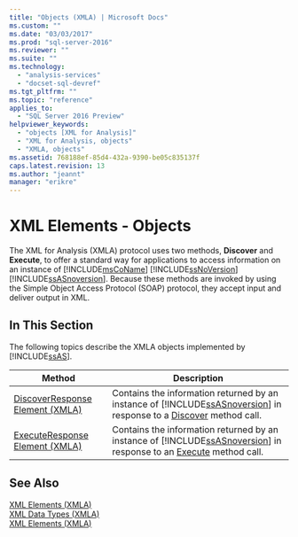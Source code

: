 ```yaml
---
title: "Objects (XMLA) | Microsoft Docs"
ms.custom: ""
ms.date: "03/03/2017"
ms.prod: "sql-server-2016"
ms.reviewer: ""
ms.suite: ""
ms.technology: 
  - "analysis-services"
  - "docset-sql-devref"
ms.tgt_pltfrm: ""
ms.topic: "reference"
applies_to: 
  - "SQL Server 2016 Preview"
helpviewer_keywords: 
  - "objects [XML for Analysis]"
  - "XML for Analysis, objects"
  - "XMLA, objects"
ms.assetid: 768188ef-85d4-432a-9390-be05c835137f
caps.latest.revision: 13
ms.author: "jeannt"
manager: "erikre"
---
```

# XML Elements - Objects
  The XML for Analysis (XMLA) protocol uses two methods, **Discover** and **Execute**, to offer a standard way for applications to access information on an instance of [!INCLUDE[msCoName](../../advanced-analytics/r-services/tutorials/includes/msconame-md.md)] [!INCLUDE[ssNoVersion](../../advanced-analytics/r-services/includes/ssnoversion-md.md)] [!INCLUDE[ssASnoversion](../../analysis-services/includes/ssasnoversion-md.md)]. Because these methods are invoked by using the Simple Object Access Protocol (SOAP) protocol, they accept input and deliver output in XML.  
  
## In This Section  
 The following topics describe the XMLA objects implemented by [!INCLUDE[ssAS](../../analysis-services/multidimensional-models/includes/ssas-md.md)].  
  
|Method|Description|  
|------------|-----------------|  
|[DiscoverResponse Element &#40;XMLA&#41;](../Topic/DiscoverResponse%20Element%20\(XMLA\).md)|Contains the information returned by an instance of [!INCLUDE[ssASnoversion](../../analysis-services/includes/ssasnoversion-md.md)] in response to a [Discover](../Topic/Discover%20Method%20\(XMLA\).md) method call.|  
|[ExecuteResponse Element &#40;XMLA&#41;](../Topic/ExecuteResponse%20Element%20\(XMLA\).md)|Contains the information returned by an instance of [!INCLUDE[ssASnoversion](../../analysis-services/includes/ssasnoversion-md.md)] in response to an [Execute](../Topic/Execute%20Method%20\(XMLA\).md) method call.|  
  
## See Also  
 [XML Elements &#40;XMLA&#41;](../Topic/XML%20Elements%20\(XMLA\).md)   
 [XML Data Types &#40;XMLA&#41;](../../analysis-services/xmla/xml-data-types/xml-data-types-xmla.md)   
 [XML Elements &#40;XMLA&#41;](../Topic/XML%20Elements%20\(XMLA\).md)  
  
  